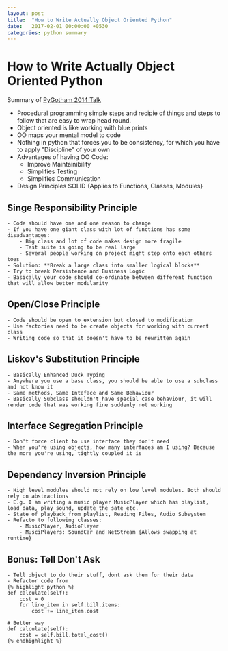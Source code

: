 ```yaml
---
layout: post
title:  "How to Write Actually Object Oriented Python"
date:   2017-02-01 00:00:00 +0530
categories: python summary
---
```


# How to Write Actually Object Oriented Python

Summary of [PyGotham 2014 Talk](https://www.youtube.com/watch?v=VUvEDg30FyY&index=62&list=WL)

- Procedural programming simple steps and recipie of things and steps to follow that are easy to wrap head round. 
- Object oriented is like working with blue prints
- OO maps your mental model to code
- Nothing in python that forces you to be consistency, for which you have to apply "Discipline" of your own
- Advantages of having OO Code:
	- Improve Maintainibility
	- Simplifies Testing
	- Simplifies Communication
- Design Principles SOLID {Applies to Functions, Classes, Modules}

## Singe Responsibility Principle
	- Code should have one and one reason to change
	- If you have one giant class with lot of functions has some disadvantages:
		- Big class and lot of code makes design more fragile
		- Test suite is going to be real large
		- Several people working on project might step onto each others toes
	- Solution: **Break a large class into smaller logical blocks**
	- Try to break Persistence and Business Logic
	- Basically your code should co-ordinate between different function that will allow better modularity

## Open/Close Principle
	- Code should be open to extension but closed to modification
	- Use factories need to be create objects for working with current class
	- Writing code so that it doesn't have to be rewritten again

## Liskov's Substitution Principle
	- Basically Enhanced Duck Typing
	- Anywhere you use a base class, you should be able to use a subclass and not know it 
	- Same methods, Same Inteface and Same Behaviour
	- Basically Subclass shouldn't have special case behaviour, it will render code that was working fine suddenly not working

## Interface Segregation Principle
	- Don't force client to use interface they don't need
	- When you're using objects, how many interfaces am I using? Because the more you're using, tightly coupled it is

## Dependency Inversion Principle
	- High level modules should not rely on low level modules. Both should rely on abstractions
	- E.g. I am writing a music player MusicPlayer which has playlist, load data, play_sound, update the sate etc.
	- State of playback from playlist, Reading Files, Audio Subsystem
	- Refacto to following classes:
		- MusicPlayer, AudioPlayer 
		- MusciPlayers: SoundCar and NetStream {Allows swapping at runtime}

## Bonus: Tell Don't Ask
	- Tell object to do their stuff, dont ask them for their data
	- Refactor code from
	{% highlight python %}
	def calculate(self):
		cost = 0
		for line_item in self.bill.items:
			cost += line_item.cost

	# Better way
	def calculate(self):
		cost = self.bill.total_cost()
	{% endhighlight %}
